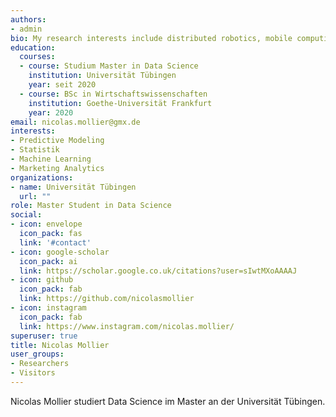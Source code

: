 ```yaml
---
authors:
- admin
bio: My research interests include distributed robotics, mobile computing and programmable matter.
education:
  courses:
  - course: Studium Master in Data Science
    institution: Universität Tübingen
    year: seit 2020
  - course: BSc in Wirtschaftswissenschaften
    institution: Goethe-Universität Frankfurt
    year: 2020
email: nicolas.mollier@gmx.de
interests:
- Predictive Modeling
- Statistik
- Machine Learning
- Marketing Analytics
organizations:
- name: Universität Tübingen
  url: ""
role: Master Student in Data Science
social:
- icon: envelope
  icon_pack: fas
  link: '#contact'
- icon: google-scholar
  icon_pack: ai
  link: https://scholar.google.co.uk/citations?user=sIwtMXoAAAAJ
- icon: github
  icon_pack: fab
  link: https://github.com/nicolasmollier
- icon: instagram
  icon_pack: fab
  link: https://www.instagram.com/nicolas.mollier/
superuser: true
title: Nicolas Mollier
user_groups:
- Researchers
- Visitors
---
```


Nicolas Mollier studiert Data Science im Master an der Universität Tübingen. 

